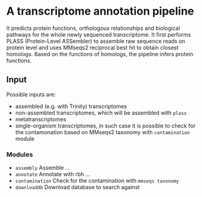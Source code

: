 # A transcriptome annotation pipeline
It predicts protein functions, orthologous relationships and biological pathways for the whole newly sequenced transcriptome.
It first performs PLASS (Protein-Level ASSembler) to assemble raw sequence reads on protein level and uses MMseqs2 reciprocal best hit to obtain closest homologs.
Based on the functions of homologs, the pipeline infers protein functions.

## Input
Possible inputs are:

* assembled (e.g. with Trinity) transcriptomes
* non-assembled transcriptomes, which will be assembled with `plass`
* metatranscriptomes
* single-organism transcriptomes, in such case it is possible to check for the contamonation based on MMseqs2 taxonomy with `contamination` module

### Modules

* `assembly`            Assemble ...
* `annotate`            Annotate with rbh ...
* `contamination`       Check for the contamination with `mmseqs taxonomy`
* `downloaddb`          Download database to search against